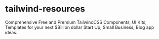 # tailwind-resources
Comprehensive Free and Premium TailwindCSS Components, UI Kits, Templates for your next $Billion dollar Start Up, Small Business, Blog app ideas. 
